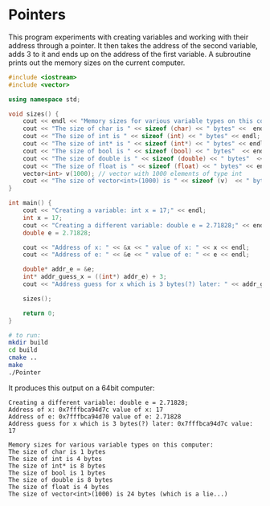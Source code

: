 # Pointers

This program experiments with creating variables and working with their address through a pointer.
It then takes the address of the second variable, adds 3 to it and ends up on the address of the first variable.
A subroutine prints out the memory sizes on the current computer.

```cpp
#include <iostream>
#include <vector>

using namespace std;

void sizes() {
    cout << endl << "Memory sizes for various variable types on this computer:" << endl;
    cout << "The size of char is " << sizeof (char) << " bytes" <<  endl;
    cout << "The size of int is " << sizeof (int) << " bytes" << endl;
    cout << "The size of int* is " << sizeof (int*) << " bytes" << endl;
    cout << "The size of bool is " << sizeof (bool) << " bytes"  << endl;
    cout << "The size of double is " << sizeof (double) << " bytes"  << endl;
    cout << "The size of float is " << sizeof (float) << " bytes" << endl;
    vector<int> v(1000); // vector with 1000 elements of type int
    cout << "The size of vector<int>(1000) is " << sizeof (v)  << " bytes (which is a lie...)" << endl;
}

int main() {
    cout << "Creating a variable: int x = 17;" << endl;
    int x = 17;
    cout << "Creating a different variable: double e = 2.71828;" << endl;
    double e = 2.71828;

    cout << "Address of x: " << &x << " value of x: " << x << endl;
    cout << "Address of e: " << &e << " value of e: " << e << endl;

    double* addr_e = &e;
    int* addr_guess_x = ((int*) addr_e) + 3;
    cout << "Address guess for x which is 3 bytes(?) later: " << addr_guess_x << " value: " << *addr_guess_x << endl;

    sizes();

    return 0;
}
```

```bash
# to run:
mkdir build
cd build
cmake ..
make
./Pointer
```

It produces this output on a 64bit computer:

    Creating a different variable: double e = 2.71828;
    Address of x: 0x7fffbca94d7c value of x: 17
    Address of e: 0x7fffbca94d70 value of e: 2.71828
    Address guess for x which is 3 bytes(?) later: 0x7fffbca94d7c value: 17

    Memory sizes for various variable types on this computer:
    The size of char is 1 bytes
    The size of int is 4 bytes
    The size of int* is 8 bytes
    The size of bool is 1 bytes
    The size of double is 8 bytes
    The size of float is 4 bytes
    The size of vector<int>(1000) is 24 bytes (which is a lie...)
